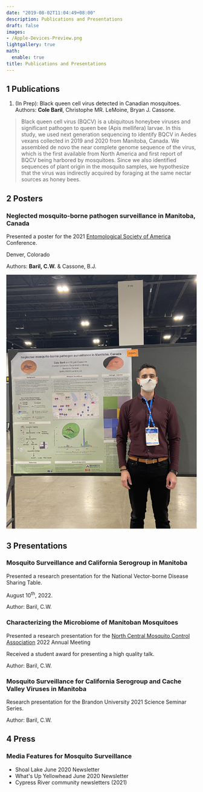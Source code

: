 ```yaml
---
date: "2019-08-02T11:04:49+08:00"
description: Publications and Presentations
draft: false
images:
- /Apple-Devices-Preview.png
lightgallery: true
math:
  enable: true
title: Publications and Presentations
---
```


## 1 Publications 

1. (In Prep): Black queen cell virus detected in Canadian mosquitoes. Authors: **Cole Baril**, Christophe MR. LeMoine, Bryan J. Cassone. 

> Black queen cell virus (BQCV) is a ubiquitous honeybee viruses and significant pathogen to queen bee (Apis mellifera) larvae. In this study, we used next generation sequencing to identify 
> BQCV in Aedes vexans collected in 2019 and 2020 from Manitoba, Canada. We assembled de novo the near complete genome sequence of the virus, which is the first available from North America 
> and first report of BQCV being harbored by mosquitoes. Since we also identified sequences of plant origin in the mosquito samples, we hypothesize that the virus was indirectly acquired by 
> foraging at the same nectar sources as honey bees. 

## 2 Posters

### Neglected mosquito-borne pathogen surveillance in Manitoba, Canada

Presented a poster for the 2021 [Entomological Society of America](https://entsoc.org/) Conference.

Denver, Colorado

Authors: **Baril, C.W.** & Cassone, B.J.

![Figure 1-3](posterdenver.jpg "Me standing next to the poster I presented at the 2021 Entomological Society of America Conference in Denver, Colorado at the Denver Convention Center.")

## 3 Presentations

### Mosquito Surveillance and California Serogroup in Manitoba 

Presented a research presentation for the National Vector-borne Disease Sharing Table. 

August 10<sup>th</sup>, 2022. 

Author: Baril, C.W.

### Characterizing the Microbiome of Manitoban Mosquitoes

Presented a research presentation for the [North Central Mosquito Control Association](http://north-central-mosquito.org/WPSite/) 2022 Annual Meeting

Received a student award for presenting a high quality talk.

Author: Baril, C.W.

### Mosquito Surveillance for California Serogroup and Cache Valley Viruses in Manitoba

Research presentation for the Brandon University 2021 Science Seminar Series.

Author: Baril, C.W.

## 4 Press 

### Media Features for Mosquito Surveillance

* Shoal Lake June 2020 Newsletter
* What's Up Yellowhead June 2020 Newsletter 
* Cypress River community newsletters (2021)






